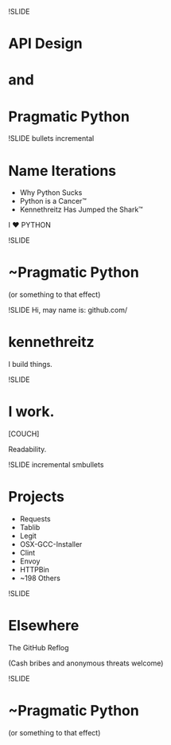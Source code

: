 !SLIDE
# API Design
# and
# Pragmatic Python

!SLIDE bullets incremental
# Name Iterations

* Why Python Sucks
* Python is a Cancer™
* Kennethreitz Has Jumped the Shark™

I ♥ PYTHON

!SLIDE
# ~Pragmatic Python
(or something to that effect)


!SLIDE
Hi, may name is:
github.com/
# kennethreitz
I build things.

!SLIDE
# I work.
[COUCH]

Readability.

!SLIDE incremental smbullets

# Projects

* Requests
* Tablib
* Legit
* OSX-GCC-Installer
* Clint
* Envoy
* HTTPBin
* ~198 Others

!SLIDE
# Elsewhere

The GitHub Reflog

(Cash bribes and anonymous threats welcome)

!SLIDE
# ~Pragmatic Python
(or something to that effect)
